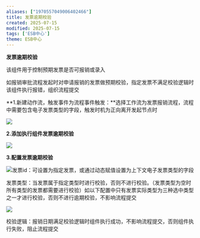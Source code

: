 ```yaml
---
aliases: ["1970557049006402466"]
title: 发票逾期校验
created: 2025-07-15
modified: 2025-07-15
tags: ['ESB中心']
theme: ESB中心
---
```


**发票逾期校验**

该组件用于控制预期发票是否可报销或录入

如报销审批流程发起时对申请报销的发票做预期校验，指定发票不满足校验逻辑时该组件执行报错，组织流程提交

**1.新建动作流，触发事件为流程事件触发：**选择工作流为发票报销流程，流程中需要包含电子发票类型的字段，触发时机为正向离开发起节点时

![](396541972d147e777b31b946f2d406d2.jpg)

**2.添加执行组件发票逾期校验**

![](7074b45134ffc3fa432cae998491f6e6.jpg)

**3.配置发票逾期校验**

![](4632ee14a6fd84b871b2090b4d66adbd.jpg)发票id：可设置为指定发票，或通过动态赋值设置为上下文电子发票类型的字段

发票类型：当发票属于指定类型时进行校验，否则不进行校验。（发票类型为空时所有类型的发票都需要进行校验）如以下配置中只有发票实际类型为三种选中类型之一才进行校验，否则不进行逾期校验，不影响流程提交

![](cd7429576d8a414134aab4a9273e0143.jpg)

校验逻辑：报销日期满足校验逻辑时组件执行成功，不影响流程提交，否则组件执行失败，阻止流程提交